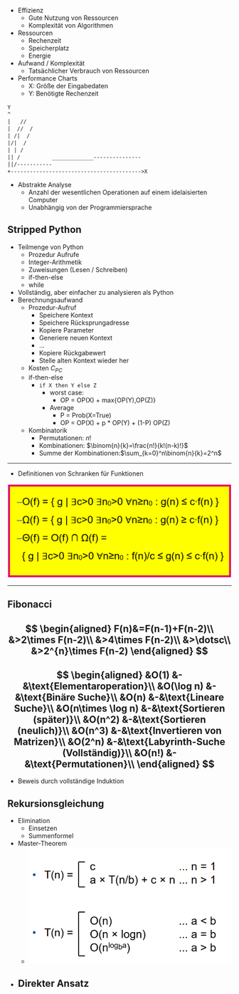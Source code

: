 
- Effizienz
  - Gute Nutzung von Ressourcen
  - Komplexität von Algorithmen
- Ressourcen
  - Rechenzeit
  - Speicherplatz
  - Energie
- Aufwand / Komplexität
  - Tatsächlicher Verbrauch von Ressourcen
- Performance Charts
  - X: Größe der Eingabedaten
  - Y: Benötigte Rechenzeit

```
Y
^
|   //  
|  //  /
| /|  /
|/|  /
| | /                      
|| /          _____________---------------
||/-----------
+----------------------------------------->X
```
- Abstrakte Analyse
  - Anzahl der wesentlichen Operationen auf einem idelaisierten Computer
  - Unabhängig von der Programmiersprache

## Stripped Python
- Teilmenge von Python
  - Prozedur Aufrufe
  - Integer-Arithmetik
  - Zuweisungen (Lesen / Schreiben)
  - if-then-else
  - while
- Vollständig, aber einfacher zu analysieren als Python
- Berechnungsaufwand
  - Prozedur-Aufruf
    - Speichere Kontext
    - Speichere Rücksprungadresse
    - Kopiere Parameter
    - Generiere neuen Kontext
    - $\dotsc$
    - Kopiere Rückgabewert
    - Stelle alten Kontext wieder her
  - Kosten $C_{PC}$
  - if-then-else
    - `if X then Y else Z`
      - worst case:
        - OP = OP(X) + max{OP(Y),OP(Z)}
      - Average
        - P = Prob(X=True)
        - OP = OP(X) + p * OP(Y) + (1-P) OP(Z)
  - Kombinatorik
    - Permutationen: $n!$
    - Kombinationen: $\binom{n}{k}=\frac{n!}{k!(n-k)!}$
    - Summe der Kombinationen:$\sum_{k=0}^n\binom{n}{k}=2^n$

--------------------------------------------------------------------------

- Definitionen von Schranken für Funktionen

![](/assets/images/2022-04-21-12-00-18.png)

--------------------------------------------------------------------------
## Fibonacci
$$
\begin{aligned}
  F(n)&=F(n-1)+F(n-2)\\
  &>2\times F(n-2)\\
  &>4\times F(n-2)\\
  &>\dotsc\\
  &>2^{n}\times F(n-2)
\end{aligned}
$$
--------------------------------------------------------------------------
$$
\begin{aligned}
  &O(1) &-&\text{Elementaroperation}\\
  &O(\log n) &-&\text{Binäre Suche}\\
  &O(n) &-&\text{Lineare Suche}\\
  &O(n\times \log n) &-&\text{Sortieren (später)}\\
  &O(n^2) &-&\text{Sortieren (neulich)}\\
  &O(n^3) &-&\text{Invertieren von Matrizen}\\
  &O(2^n) &-&\text{Labyrinth-Suche (Vollständig)}\\
  &O(n!) &-&\text{Permutationen}\\
\end{aligned}
$$
--------------------------------------------------------------------------
- Beweis durch vollständige Induktion

## Rekursionsgleichung
- Elimination
  - Einsetzen
  - Summenformel
- Master-Theorem
  - ![](/assets/images/2022-04-26-11-48-06.png)
- Direkter Ansatz
  - 